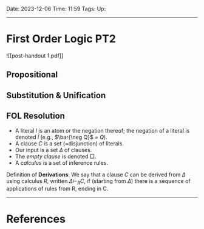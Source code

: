 Date: 2023-12-06
Time: 11:59
Tags:
Up: 

---
# First Order Logic PT2

![[post-handout 1.pdf]]

## Propositional

## Substitution & Unification

## FOL Resolution

- A literal $l$ is an atom or the negation thereof; the negation of a literal is denoted $\bar{l}$ (e.g., $\bar{\neg Q}$ = $Q$). 
- A clause $C$ is a set (=disjunction) of literals. 
- Our input is a set $\Delta$ of clauses. 
- The *empty clause* is denoted $\Box$. 
- A *calculus* is a set of inference rules.

Definition of **Derivations**: We say that a clause $C$ can be derived from $\Delta$ using calculus $R$, written $\Delta \vdash_R C$, if (starting from $\Delta$) there is a sequence of applications of rules from R, ending in C.

---
# References
